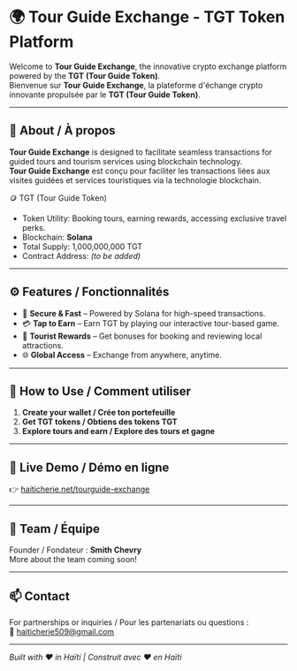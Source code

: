 # 🌍 Tour Guide Exchange - TGT Token Platform

Welcome to **Tour Guide Exchange**, the innovative crypto exchange platform powered by the **TGT (Tour Guide Token)**.  
Bienvenue sur **Tour Guide Exchange**, la plateforme d'échange crypto innovante propulsée par le **TGT (Tour Guide Token)**.

---

## 🔹 About / À propos

**Tour Guide Exchange** is designed to facilitate seamless transactions for guided tours and tourism services using blockchain technology.  
**Tour Guide Exchange** est conçu pour faciliter les transactions liées aux visites guidées et services touristiques via la technologie blockchain.

🪙 TGT (Tour Guide Token)  
- Token Utility: Booking tours, earning rewards, accessing exclusive travel perks.  
- Blockchain: **Solana**  
- Total Supply: 1,000,000,000 TGT  
- Contract Address: *(to be added)*

---

## ⚙️ Features / Fonctionnalités

- 🔐 **Secure & Fast** – Powered by Solana for high-speed transactions.  
- 💳 **Tap to Earn** – Earn TGT by playing our interactive tour-based game.  
- 🧭 **Tourist Rewards** – Get bonuses for booking and reviewing local attractions.  
- 🌐 **Global Access** – Exchange from anywhere, anytime.

---

## 🚀 How to Use / Comment utiliser

1. **Create your wallet / Crée ton portefeuille**
2. **Get TGT tokens / Obtiens des tokens TGT**
3. **Explore tours and earn / Explore des tours et gagne**

---

## 📲 Live Demo / Démo en ligne

👉 [haiticherie.net/tourguide-exchange](http://haiticherie.net/tourguide-exchange)

---

## 🧠 Team / Équipe

Founder / Fondateur : **Smith Chevry**  
More about the team coming soon!

---

## 📫 Contact

For partnerships or inquiries / Pour les partenariats ou questions :  
📧 haiticherie509@gmail.com

---

*Built with ❤️ in Haïti | Construit avec ❤️ en Haïti*

